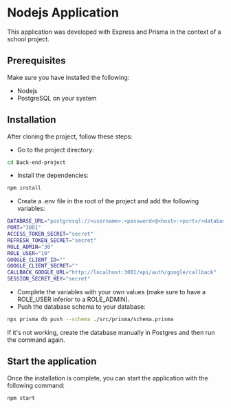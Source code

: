 # Nodejs Application

This application was developed with Express and Prisma in the context of a school project.

## Prerequisites

Make sure you have installed the following:

- Nodejs
- PostgreSQL on your system

## Installation

After cloning the project, follow these steps:

- Go to the project directory:

```bash
cd Back-end-project
```

- Install the dependencies:

```bash
npm install
```

- Create a .env file in the root of the project and add the following variables:

```bash
DATABASE_URL="postgresql://<username>:<password>@<host>:<port>/<database_name>"
PORT="3001"
ACCESS_TOKEN_SECRET="secret"
REFRESH_TOKEN_SECRET="secret"
ROLE_ADMIN="30"
ROLE_USER="10"
GOOGLE_CLIENT_ID=""
GOOGLE_CLIENT_SECRET=""
CALLBACK_GOOGLE_URL="http://localhost:3001/api/auth/google/callback"
SESSION_SECRET_KEY="secret"
```

- Complete the variables with your own values (make sure to have a ROLE_USER inferior to a ROLE_ADMIN).
- Push the database schema to your database:

```bash
npx prisma db push --schema ./src/prisma/schema.prisma
```

If it's not working, create the database manually in Postgres and then run the command again.

## Start the application

Once the installation is complete, you can start the application with the following command:

```bash
npm start
```
